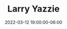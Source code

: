 ---
date: 2022-03-12 19:00:00-06:00
dateRange: Mar 12
dates: 7:00 pm on Mar 12 2022
draft: true
expiryDate: 2022-03-13
mpaaRating: Not Rated
oneSheet: _default_no-image-available.png
performanceList:
  performance:
  - date: 2022-03-12 19:00:00-06:00
    format: 2D
runningTime: 120
shortTitle: Larry Yazzie
studioInfo:
  studio: Not Specified
  studioFee: 0
  studioPercentage: 0
title: Larry Yazzie
---
